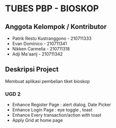 # TUBES PBP - BIOSKOP

## Anggota Kelompok / Kontributor
- Patrik Restu Kustranggono - 210711333
- Evan Dominico - 210711341
- Nikken Carmelia - 210711318
- Adji Ma'aarij - 210711342

## Deskripsi Project

Membuat aplikasi pembelian tiket bioskop

### UGD 2

- Enhance Register Page : alert dialog, Date Picker
- Enhance Login Page :  eye toggle , toast
- Enhance Every transaction/action with toast
- Apply Grid at home page
